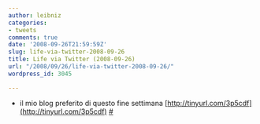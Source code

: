```yaml
---
author: leibniz
categories:
- tweets
comments: true
date: '2008-09-26T21:59:59Z'
slug: life-via-twitter-2008-09-26
title: Life via Twitter (2008-09-26)
url: "/2008/09/26/life-via-twitter-2008-09-26/"
wordpress_id: 3045

---
```

* il mio blog preferito di questo fine settimana [http://tinyurl.com/3p5cdf](http://tinyurl.com/3p5cdf) [#](http://twitter.com/leibniz/statuses/936065202)


